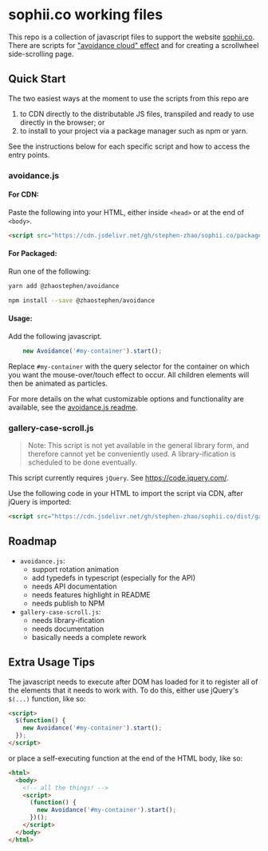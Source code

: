 # sophii.co working files

This repo is a collection of javascript files to support the website [sophii.co](sophii.co). There are scripts for ["avoidance cloud" effect](packages/avoidance/README.md) and for creating a scrollwheel side-scrolling page.


## Quick Start

The two easiest ways at the moment to use the scripts from this repo are

1. to CDN directly to the distributable JS files, transpiled and ready to use directly in the browser; or
2. to install to your project via a package manager such as npm or yarn.

See the instructions below for each specific script and how to access the entry points.

### avoidance.js

#### For CDN:

Paste the following into your HTML, either inside `<head>` or at the end of `<body>`.

```html
<script src="https://cdn.jsdelivr.net/gh/stephen-zhao/sophii.co/packages/avoidance/dist/avoidance.var.min.js">
```

#### For Packaged:

Run one of the following:
```sh
yarn add @zhaostephen/avoidance
```
```sh
npm install --save @zhaostephen/avoidance
```

#### Usage:

Add the following javascript.

```js
    new Avoidance('#my-container').start();
```

Replace `#my-container` with the query selector for the container on which you want the mouse-over/touch effect to occur. All children elements will then be animated as particles.

For more details on the what customizable options and functionality are available, see the [avoidance.js readme](packages/avoidance/README.md).

### gallery-case-scroll.js

> Note: This script is not yet available in the general library form, and therefore cannot yet be conveniently used. A library-ification is scheduled to be done eventually.

This script currently requires `jQuery`. See <https://code.jquery.com/>.

Use the following code in your HTML to import the script via CDN, after jQuery is imported:

```html
<script src="https://cdn.jsdelivr.net/gh/stephen-zhao/sophii.co/dist/gallery-case-scroll-v0.3.2.txt">
```

## Roadmap

- `avoidance.js`:
  - support rotation animation
  - add typedefs in typescript (especially for the API)
  - needs API documentation
  - needs features highlight in README
  - needs publish to NPM
- `gallery-case-scroll.js`:
  - needs library-ification
  - needs documentation
  - basically needs a complete rework


## Extra Usage Tips

The javascript needs to execute after DOM has loaded for it to register all of the elements that it needs to work with.
To do this, either use jQuery's `$(...)` function, like so:

```html
<script>
  $(function() {
    new Avoidance('#my-container').start();
  });
</script>
```

or place a self-executing function at the end of the HTML body, like so:

```html
<html>
  <body>
    <!-- all the things! -->
    <script>
      (function() {
        new Avoidance('#my-container').start();
      })();
    </script>
  </body>
</html>
```
